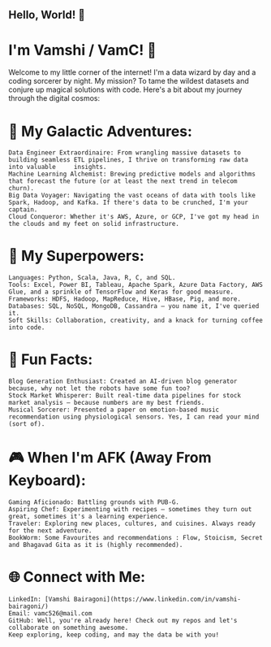 ## Hello, World! 👋                                           

# I'm Vamshi / VamC! 🌌

Welcome to my little corner of the internet! I'm a data wizard by day and a coding sorcerer by night. My mission? To tame the wildest datasets and conjure up magical solutions with code. Here's a bit about my journey through the digital cosmos:

# 🚀 My Galactic Adventures:
    Data Engineer Extraordinaire: From wrangling massive datasets to building seamless ETL pipelines, I thrive on transforming raw data into valuable     insights.
    Machine Learning Alchemist: Brewing predictive models and algorithms that forecast the future (or at least the next trend in telecom churn).
    Big Data Voyager: Navigating the vast oceans of data with tools like Spark, Hadoop, and Kafka. If there's data to be crunched, I'm your captain.
    Cloud Conqueror: Whether it's AWS, Azure, or GCP, I've got my head in the clouds and my feet on solid infrastructure.

# 🌟 My Superpowers:
    Languages: Python, Scala, Java, R, C, and SQL.
    Tools: Excel, Power BI, Tableau, Apache Spark, Azure Data Factory, AWS Glue, and a sprinkle of TensorFlow and Keras for good measure.
    Frameworks: HDFS, Hadoop, MapReduce, Hive, HBase, Pig, and more.
    Databases: SQL, NoSQL, MongoDB, Cassandra – you name it, I've queried it.
    Soft Skills: Collaboration, creativity, and a knack for turning coffee into code.

# 🔮 Fun Facts:
    Blog Generation Enthusiast: Created an AI-driven blog generator because, why not let the robots have some fun too?
    Stock Market Whisperer: Built real-time data pipelines for stock market analysis – because numbers are my best friends.
    Musical Sorcerer: Presented a paper on emotion-based music recommendation using physiological sensors. Yes, I can read your mind (sort of).

# 🎮 When I'm AFK (Away From Keyboard):
    Gaming Aficionado: Battling grounds with PUB-G.
    Aspiring Chef: Experimenting with recipes – sometimes they turn out great, sometimes it's a learning experience.
    Traveler: Exploring new places, cultures, and cuisines. Always ready for the next adventure.
    BookWorm: Some Favourites and recommendations : Flow, Stoicism, Secret and Bhagavad Gita as it is (highly recommended). 

# 🌐 Connect with Me:

    LinkedIn: [Vamshi Bairagoni](https://www.linkedin.com/in/vamshi-bairagoni/)
    Email: vamc526@mail.com
    GitHub: Well, you're already here! Check out my repos and let's collaborate on something awesome.
    Keep exploring, keep coding, and may the data be with you!


